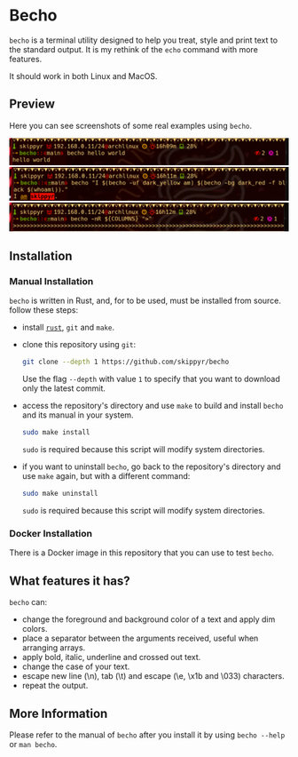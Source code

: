 # Becho

`becho` is a terminal utility designed to help you treat, style and print text
to the standard output. It is my rethink of the `echo` command with more
features.

It should work in both Linux and MacOS.


## Preview

Here you can see screenshots of some real examples using `becho`.

![](preview/preview_0.png)
![](preview/preview_1.png)
![](preview/preview_2.png)


## Installation

### Manual Installation

`becho` is written in Rust, and, for to be used, must be installed from source.
follow these steps:

  + install [`rust`](https://www.rust-lang.org), `git` and `make`.
  + clone this repository using `git`:

    ```bash
    git clone --depth 1 https://github.com/skippyr/becho
    ```

    Use the flag `--depth` with value `1` to specify that you want to download
    only the latest commit.

  + access the repository's directory and use `make` to build and install
    `becho` and its manual in your system.

    ```bash
    sudo make install
    ```

    `sudo` is required because this script will modify system directories.

  + if you want to uninstall `becho`, go back to the repository's directory
    and use `make` again, but with a different command:

    ```bash
    sudo make uninstall
    ```
    
    `sudo` is required because this script will modify system directories.


### Docker Installation

There is a Docker image in this repository that you can use to test `becho`.


## What features it has?
`becho` can:
  + change the foreground and background color of a text and apply dim colors.
  + place a separator between the arguments received, useful when arranging
    arrays.
  + apply bold, italic, underline and crossed out text.
  + change the case of your text.
  + escape new line (\n), tab (\t) and escape (\e, \x1b and \033) characters.
  + repeat the output.


## More Information

Please refer to the manual of `becho` after you install it by using
`becho --help` or `man becho`.
